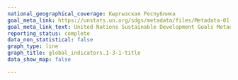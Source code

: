 ```yaml
---
national_geographical_coverage: Кыргызская Республика
goal_meta_link: https://unstats.un.org/sdgs/metadata/files/Metadata-01-03-01a.pdf
goal_meta_link_text: United Nations Sustainable Development Goals Metadata (pdf 894kB)
reporting_status: complete
data_non_statistical: false
graph_type: line
graph_title: global_indicators.1-3-1-title
data_show_map: false

---
```

